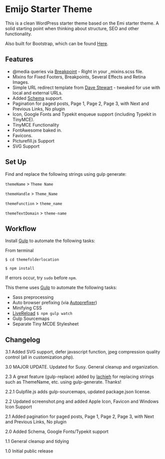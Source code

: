 Emijo Starter Theme 
=================

This is a clean WordPress starter theme based on the Emi starter theme.  A solid starting point when thinking about structure, SEO and other functionality.

Also built for Bootstrap, which can be found [Here](https://github.com/jomurgel/Emijo-Bootstrap).

Features
------------
* @media queries via [Breakpoint](http://breakpoint-sass.com/) - Right in your _mixins.scss file. 
* Mixins for Fixed Footers, Breakpoints, Several Effects and Retina Images.
* Simple URL redirect template from [Dave Stewart](http://www.davestewart.co.uk) - tweaked for use with local and external URLs.
* Added [Schema](http://www.schema.org) support.
* Pagination for paged posts, Page 1, Page 2, Page 3, with Next and Previous Links, No plugin
* Icon, Google Fonts and Typekit enqueue support (including Typekit in TinyMCE).
* TinyMCE Functionality
* FontAwesome baked in.
* Favicons.
* Picturefill.js Support
* SVG Support

Set Up
------------
Find and replace the following strings using gulp generate:

`themeName` > `Theme Name`

`themeHandle` > `Theme_Name`

`themeFunction` > `theme_name`

`themeTextDomain` > `theme-name`

Workflow
------------
Install [Gulp](http://gulpjs.com/) to automate the following tasks:

From terminal
```
$ cd themefolderlocation

$ npm install
```
If errors occur, try `sudo` before `npm`.

This theme uses [Gulp](http://gulpjs.com/) to automate the following tasks:
* Sass preprocessing
* Auto browser prefixing (via [Autoprefixer](https://github.com/ai/autoprefixer))
* Minifying CSS
* [LiveReload](http://livereload.com/) `$ npm gulp watch`
* Gulp Sourcemaps
* Separate Tiny MCDE Stylesheet

Changelog
------------
3.1 Added SVG support, defer javascript function, jpeg compression quality control (all in customization.php).

3.0 MAJOR UPDATE.  Updated for Susy.  General cleanup and organization.  

2.3 A great feature (gulp-replace) added by [lachieh](https://github.com/lachieh) for replacing strings such as ThemeName, etc. using gulp-generate. Thanks!

2.2.1 Gulpfile.js adds gulp-sourcemaps, updated package.json license.

2.2 Updated screenshot.png and added Apple Icon, Favicon and Windows Icon Support

2.1 Added pagination for paged posts, Page 1, Page 2, Page 3, with Next and Previous Links, No plugin

2.0 Added Schema, Google Fonts/Typekit support 

1.1 General cleanup and tidying  

1.0 Initial public release
